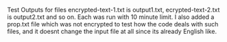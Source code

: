Test Outputs for files encrypted-text-1.txt is output1.txt, ecrypted-text-2.txt is output2.txt and so on. Each was run with 10 minute limit. I also added a prop.txt file which was not encrypted to test how the code deals with such files, and it doesnt change the input file at all since its already English like.
